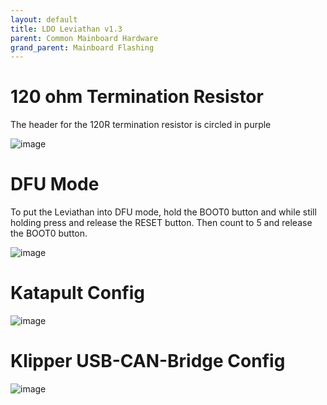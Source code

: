 ```yaml
---
layout: default 
title: LDO Leviathan v1.3
parent: Common Mainboard Hardware
grand_parent: Mainboard Flashing
---
```


# 120 ohm Termination Resistor

The header for the 120R termination resistor is circled in purple

![image](https://github.com/Esoterical/voron_canbus/assets/124253477/0429410e-0fd0-4d65-bbf6-b5ffb6e06c76)


# DFU Mode

To put the Leviathan into DFU mode, hold the BOOT0 button and while still holding press and release the RESET button. Then count to 5 and release the BOOT0 button.

![image](https://github.com/Esoterical/voron_canbus/assets/124253477/09a84d17-c6be-4d75-86d6-f14e21991c61)



# Katapult Config

![image](https://github.com/user-attachments/assets/105fad5d-b3fe-46b5-8b1a-6b14002bad55)



# Klipper USB-CAN-Bridge Config

![image](https://github.com/user-attachments/assets/d36cdc98-ddb3-4fc4-8f47-e8ecdc8c574c)
